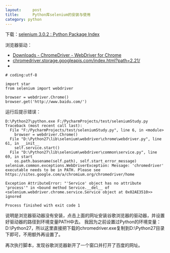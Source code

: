 ```yaml
---
layout:     post
title:      Python库selenium的安装与使用
category: python
---
```


下载：[selenium 3\.0\.2 : Python Package Index](https://pypi.python.org/pypi/selenium#downloads)

浏览器驱动：
- [Downloads \- ChromeDriver \- WebDriver for Chrome](https://sites.google.com/a/chromium.org/chromedriver/downloads)
- [chromedriver\.storage\.googleapis\.com/index\.html?path=2\.21/](http://chromedriver.storage.googleapis.com/index.html?path=2.21/)
- 
```
# coding:utf-8

import star
from selenium import webdriver

browser = webdriver.Chrome()
browser.get('http://www.baidu.com/')
```

运行后提示错误：
```
D:\Python27\python.exe F:/PycharmProjects/test/seleniumStudy.py
Traceback (most recent call last):
  File "F:/PycharmProjects/test/seleniumStudy.py", line 6, in <module>
    browser = webdriver.Chrome()
  File "D:\Python27\lib\selenium\webdriver\chrome\webdriver.py", line 61, in __init__
    self.service.start()
  File "D:\Python27\lib\selenium\webdriver\common\service.py", line 69, in start
    os.path.basename(self.path), self.start_error_message)
selenium.common.exceptions.WebDriverException: Message: 'chromedriver' executable needs to be in PATH. Please see https://sites.google.com/a/chromium.org/chromedriver/home

Exception AttributeError: "'Service' object has no attribute 'process'" in <bound method Service.__del__ of <selenium.webdriver.chrome.service.Service object at 0x02AE3510>> ignored

Process finished with exit code 1
```
说明是浏览器驱动器没有安装，点击上面的网址安装谷歌浏览器的驱动器，并设置好驱动器的路径到环境变量PATH中去。
我因为之前设置过Python的环境变量：D:\Python27，所以这里直接把下载的chromedriver.exe复制到D:\Python27目录下即可，不用额外再设置了。

再次执行脚本，发现谷歌浏览器新开了一个窗口并打开了百度的网址。
